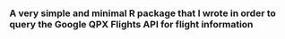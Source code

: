 ### A very simple and minimal R package that I wrote in order to query the Google QPX Flights API for flight information
